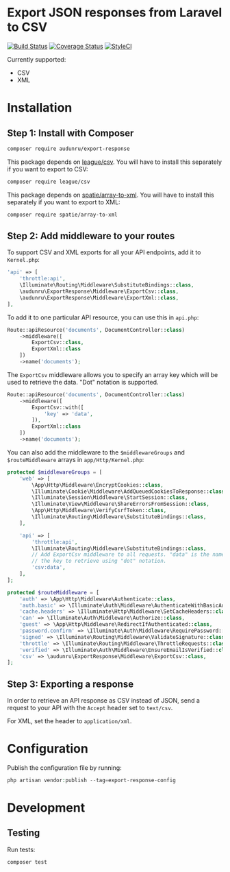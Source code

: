 # Export JSON responses from Laravel to CSV

[![Build Status](https://app.travis-ci.com/audunru/export-response.svg?branch=master)](https://app.travis-ci.com/audunru/export-response)
[![Coverage Status](https://coveralls.io/repos/github/audunru/export-response/badge.svg?branch=master)](https://coveralls.io/github/audunru/export-response?branch=master)
[![StyleCI](https://github.styleci.io/repos/407671897/shield?branch=master)](https://github.styleci.io/repos/407671897)

Currently supported:

- CSV
- XML

# Installation

## Step 1: Install with Composer

```bash
composer require audunru/export-response
```

This package depends on [league/csv](https://csv.thephpleague.com/). You will have to install this separately if you want to export to CSV:

```bash
composer require league/csv
```

This package depends on [spatie/array-to-xml](https://github.com/spatie/array-to-xml). You will have to install this separately if you want to export to XML:

```bash
composer require spatie/array-to-xml
```

## Step 2: Add middleware to your routes

To support CSV and XML exports for all your API endpoints, add it to `Kernel.php`:

```php
'api' => [
    'throttle:api',
    \Illuminate\Routing\Middleware\SubstituteBindings::class,
    \audunru\ExportResponse\Middleware\ExportCsv::class,
    \audunru\ExportResponse\Middleware\ExportXml::class,
],
```

To add it to one particular API resource, you can use this in `api.php`:

```php
Route::apiResource('documents', DocumentController::class)
    ->middleware([
        ExportCsv::class,
        ExportXml::class
    ])
    ->name('documents');
```

The `ExportCsv` middleware allows you to specify an array key which will be used to retrieve the data. "Dot" notation is supported.

```php
Route::apiResource('documents', DocumentController::class)
    ->middleware([
        ExportCsv::with([
            'key' => 'data',
        ]),
        ExportXml::class
    ])
    ->name('documents');
```

You can also add the middleware to the `$middlewareGroups` and `$routeMiddleware` arrays in `app/Http/Kernel.php`:

```php
protected $middlewareGroups = [
    'web' => [
        \App\Http\Middleware\EncryptCookies::class,
        \Illuminate\Cookie\Middleware\AddQueuedCookiesToResponse::class,
        \Illuminate\Session\Middleware\StartSession::class,
        \Illuminate\View\Middleware\ShareErrorsFromSession::class,
        \App\Http\Middleware\VerifyCsrfToken::class,
        \Illuminate\Routing\Middleware\SubstituteBindings::class,
    ],

    'api' => [
        'throttle:api',
        \Illuminate\Routing\Middleware\SubstituteBindings::class,
        // Add ExportCsv middleware to all requests. "data" is the name of
        // the key to retrieve using "dot" notation.
        'csv:data',
    ],
];

protected $routeMiddleware = [
    'auth' => \App\Http\Middleware\Authenticate::class,
    'auth.basic' => \Illuminate\Auth\Middleware\AuthenticateWithBasicAuth::class,
    'cache.headers' => \Illuminate\Http\Middleware\SetCacheHeaders::class,
    'can' => \Illuminate\Auth\Middleware\Authorize::class,
    'guest' => \App\Http\Middleware\RedirectIfAuthenticated::class,
    'password.confirm' => \Illuminate\Auth\Middleware\RequirePassword::class,
    'signed' => \Illuminate\Routing\Middleware\ValidateSignature::class,
    'throttle' => \Illuminate\Routing\Middleware\ThrottleRequests::class,
    'verified' => \Illuminate\Auth\Middleware\EnsureEmailIsVerified::class,
    'csv' => \audunru\ExportResponse\Middleware\ExportCsv::class,
];
```

## Step 3: Exporting a response

In order to retrieve an API response as CSV instead of JSON, send a request to your API with the `Accept` header set to `text/csv`.

For XML, set the header to `application/xml`.

# Configuration

Publish the configuration file by running:

```php
php artisan vendor:publish --tag=export-response-config
```

# Development

## Testing

Run tests:

```bash
composer test
```
